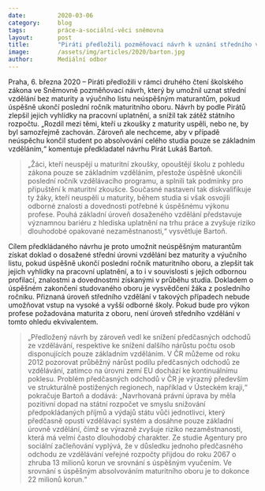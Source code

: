 ```yaml
---
date:         2020-03-06
category:     blog
tags:         práce-a-sociální-věci sněmovna 
layout:       post
title:        "Piráti předložili pozměňovací návrh k uznání středního vzdělání bez maturity a výučního listu neúspěšným maturantům"
image:        /assets/img/articles/2020/barton.jpg
author:       Mediální odbor
--- 
```



Praha, 6. března 2020 – Piráti předložili v rámci druhého čtení školského zákona ve Sněmovně pozměňovací návrh, který by umožnil uznat střední vzdělání bez maturity a výučního listu neúspěšným maturantům, pokud úspěšně ukončí poslední ročník maturitního oboru. Návrh by podle Pirátů zlepšil jejich vyhlídky na pracovní uplatnění, a snížil tak zátěž státního rozpočtu. „Rozdíl mezi těmi, kteří u zkoušky z maturity uspěli, nebo ne, by byl samozřejmě zachován. Zároveň ale nechceme, aby v případě neúspěchu končil student po absolvování celého studia pouze se základním vzděláním,“ komentuje předkladatel návrhu Pirát Lukáš Bartoň.

> „Žáci, kteří neuspějí u maturitní zkoušky, opouštějí školu z pohledu zákona pouze se základním vzděláním, přestože úspěšně ukončili poslední ročník vzdělávacího programu, a splnili tak podmínky pro připuštění k maturitní zkoušce. Současné nastavení tak diskvalifikuje ty žáky, kteří neuspěli u maturity, během studia si však osvojili odborné znalosti a dovednosti potřebné k úspěšnému výkonu profese. Pouhá základní úroveň dosaženého vzdělání představuje významnou bariéru z hlediska uplatnění na trhu práce a zvyšuje riziko dlouhodobé opakované nezaměstnanosti,“ vysvětluje Bartoň.

Cílem předkládaného návrhu je proto umožnit neúspěšným maturantům získat doklad o dosažené střední úrovni vzdělání bez maturity a výučního listu, pokud úspěšně ukončí poslední ročník maturitního oboru, a zlepšit tak jejich vyhlídky na pracovní uplatnění, a to i v souvislosti s jejich odbornou profilací, znalostmi a dovednostmi získanými v průběhu studia. Dokladem o úspěšném zakončení studovaného oboru je vysvědčení žáka z posledního ročníku. Přiznaná úroveň středního vzdělání v takových případech nebude umožňovat vstup na vysoké a vyšší odborné školy. Pokud bude pro výkon profese požadována maturita z oboru, není úroveň středního vzdělání v tomto ohledu ekvivalentem.

> „Předložený návrh by zároveň vedl ke snížení předčasných odchodů ze vzdělávání, respektive ke snížení dalšího nárůstu počtu osob disponujících pouze základním vzděláním. V ČR můžeme od roku 2012 pozorovat průběžný nárůst podílu předčasných odchodů ze vzdělávání, zatímco na úrovni zemí EU dochází ke kontinuálnímu poklesu. Problém předčasných odchodů v ČR je výrazný především ve strukturálně postižených regionech, například v Ústeckém kraji,“ pokračuje Bartoň a dodává: „Navrhovaná právní úprava by měla pozitivní dopad na státní rozpočet ve smyslu snižování předpokládaných příjmů a výdajů státu vůči jednotlivci, který předčasně opustí vzdělávací systém a dosáhne pouze základní úrovně vzdělání, čímž se výrazně zvyšuje riziko nezaměstnanosti, která má velmi často dlouhodobý charakter. Ze studie Agentury pro sociální začleňování vyplývá, že v důsledku jednoho předčasného odchodu ze vzdělávání veřejné rozpočty přijdou do roku 2067 o zhruba 13 milionů korun ve srovnání s úspěšným vyučením. Ve srovnání s úspěšným absolvováním maturitního oboru je to dokonce 22 milionů korun.“
